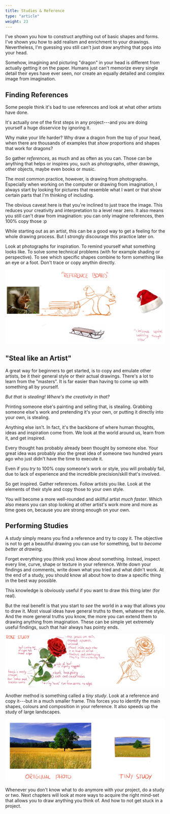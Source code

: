 ```yaml
---
title: Studies & Reference
type: "article"
weight: 23
---
```


I've shown you how to construct anything out of basic shapes and forms. I've shown you how to add realism and enrichment to your drawings. Nevertheless, I'm guessing you still can't just draw anything that pops into your head. 

Somehow, imagining and picturing "dragon" in your head is different from actually getting it on the paper. Humans just can't memorize every single detail their eyes have ever seen, nor create an equally detailed and complex image from imagination.

## Finding References

Some people think it's bad to use references and look at what other artists have done.

It's actually one of the first steps in any project---and you are doing yourself a huge disservice by ignoring it. 

Why make your life harder? Why draw a dragon from the top of your head, when there are thousands of examples that _show_ proportions and shapes that work for dragons?

So gather *references*, as much and as often as you can. Those can be anything that helps or inspires you, such as photographs, other drawings, other objects, maybe even books or music.

The most common practice, however, is drawing from photographs. Especially when working on the computer or drawing from imagination, I always start by looking for pictures that resemble what I want or that show certain parts that I'm thinking of including. 

The obvious caveat here is that you're inclined to just trace the image. This reduces your creativity and interpretation to a level near zero. It also means you still can't draw from imagination: you can only imagine references, then 100% copy those :p

While starting out as an artist, this can be a good way to get a feeling for the whole drawing process. But I strongly discourage this practice later on. 

Look at photographs for inspiration. To remind yourself what something looks like. To solve some technical problems (with for example shading or perspective). To see which specific shapes combine to form something like an eye or a foot. Don't trace or copy anythin directly.

![Example of drawing something new using a few references.](DrawingReferenceBoard.webp)

## "Steal like an Artist"

A great way for beginners to get started, is to copy and emulate other artists, be it their general style or their actual drawings. There's a lot to learn from the "masters". It is far easier than having to come up with something all by yourself. 

_But that is stealing! Where's the creativity in that?_

Printing someone else's painting and selling that, is stealing. Grabbing someone else's work and pretending it's your own, or putting it directly into your own, is stealing.

Anything else isn't. In fact, it's the backbone of where human thoughts, ideas and inspiration come from. We look at the world around us, learn from it, and get inspired. 

Every thought has probably already been thought by someone else. Your great idea was probably also the great idea of someone two hundred years ago who just didn't have the time to execute it.

Even if you _try_ to 100% copy someone's work or style, you will probably fail, due to lack of experience and the incredible precision/skill that's involved.

So get inspired. Gather references. Follow artists you like. Look at the elements of their style and copy those to your own style.

You will become a more well-rounded and skillful artist _much faster_. Which also means you can stop looking at other artist's work more and more as time goes on, because you are strong enough on your own.

## Performing Studies

A *study* simply means you find a reference and try to copy it. The objective is not to get a beautiful drawing you can use for something, but to _become better at drawing_. 

Forget everything you (think you) know about something. Instead, inspect every line, curve, shape or texture in your reference. Write down your findings and comments, write down what you tried and what didn't work. At the end of a study, you should know all about how to draw a specific thing in the best way possible.

This knowledge is obviously useful if you want to draw this thing later (for real).

But the real benefit is that you start to *see* the world in a way that allows you to draw it. Most visual ideas have general truths to them, whatever the style. And the more general truths you know, the more you can extend them to drawing anything from imagination. These can be simple yet extremely useful findings, such that hair always has pointy ends.

![Example of a regular study on a rose.](DrawingReferenceStudy.webp)

Another method is something called a *tiny study*. Look at a reference and copy it---but in a much smaller frame. This forces you to identify the main shapes, colours and composition in your reference. It also speeds up the study of large landscapes.

![Example of a tiny study on a simple landscape.](DrawingReferenceTinyStudy.webp)

Whenever you don't know what to do anymore with your project, do a study or two. Next chapters will look at more ways to acquire the right mind-set that allows you to draw anything you think of. And how to not get stuck in a project.